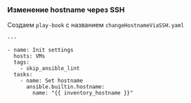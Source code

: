 ### Изменение hostname через SSH

Создаем `play-book` с названием `changeHostnameViaSSH.yaml`

```
---

- name: Init settings
  hosts: VMs
  tags:
    - skip_ansible_lint
  tasks:
    - name: Set hostname
      ansible.builtin.hostname:
        name: "{{ inventory_hostname }}"
```